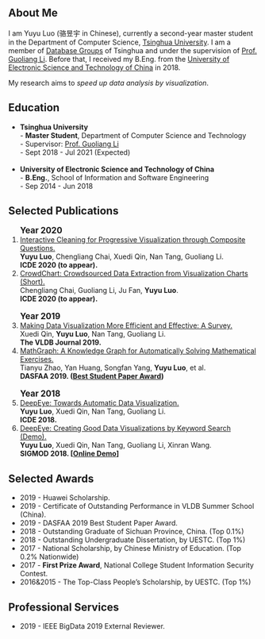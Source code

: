 ## About Me

I am Yuyu Luo (骆昱宇 in Chinese), currently a second-year master student in the Department of Computer Science, [Tsinghua University](https://www.tsinghua.edu.cn/). 
I am a member of [Database Groups](http://dbgroup.cs.tsinghua.edu.cn) of Tsinghua and under the supervision of [Prof. Guoliang Li](http://dbgroup.cs.tsinghua.edu.cn/ligl/).
Before that, I received my B.Eng. from the [University of Electronic Science and Technology of China](http://www.uestc.edu.cn/) in 2018.

My research aims to <i>speed up data analysis by visualization</i>.

## Education
  <ul>
    <li> 
      <b>Tsinghua University</b> <br>
       - <b>Master Student</b>, Department of Computer Science and Technology <br> 
       - Supervisor: 
       <a href="http://dbgroup.cs.tsinghua.edu.cn/ligl/" target="_blank">Prof. Guoliang Li</a>
       <br>
       - Sept 2018 - Jul 2021 (Expected)
    </li>
    <br>
    <li>
      <b>University of Electronic Science and Technology of China</b> <br>
      - <b>B.Eng.</b>, School of Information and Software Engineering 
        <br>
      - Sep 2014 - Jun 2018 
    </li>
  </ul>




## Selected Publications
<ol>
    <big><b>Year 2020 </b></big>
      <li>
        <a href="#" target="_blank">
          Interactive Cleaning for Progressive Visualization through Composite Questions.
        </a>
        <br>
        <b>Yuyu Luo</b>, Chengliang Chai, Xuedi Qin, Nan Tang, Guoliang Li. 
        <br>
        <b>ICDE 2020 (to appear).</b>
      </li> 
      <!--  -->
      <li>
        <a href="#" target="_blank">
          CrowdChart: Crowdsourced Data Extraction from Visualization Charts 
          (Short).
        </a>
        <br>
        Chengliang Chai, Guoliang Li, Ju Fan, <b>Yuyu Luo</b>.
        <br>
        <b>ICDE 2020 (to appear).</b>
      </li> 
      <!--  -->
      <br>
      <big> <b>Year 2019 </b> </big>
      <li>
        <a href="#" target="_blank">
          Making Data Visualization More Efficient and Effective: A Survey.
        </a>
        <br>
         Xuedi Qin, <b>Yuyu Luo</b>, Nan Tang, Guoliang Li.
        <br>
        <b>The VLDB Journal 2019.</b>
      </li> 
      <!--  -->
      <li>
        <a href="#" target="_blank">
          MathGraph: A Knowledge Graph for Automatically Solving Mathematical Exercises.
        </a>
        <br>
        Tianyu Zhao, Yan Huang, Songfan Yang, <b>Yuyu Luo</b>, et al.
        <br>
        <b>DASFAA 2019. (<U>Best Student Paper Award</U>)</b>
      </li> 
      <!--  -->
      <br>
      <big> <b>Year 2018 </b> </big>
  <!-- Yuyu Luo, Xueqi Qin, Nan Tang, Guoliang Li. DeepEye: Towards Automatic Data Visualization. ICDE 2018.  -->
      <li>
        <a href="http://dbgroup.cs.tsinghua.edu.cn/ligl/papers/icde18-deepeye.pdf" target="_blank">DeepEye: Towards Automatic Data Visualization.</a><br/>
        <b>Yuyu Luo</b>, Xuedi Qin, Nan Tang, Guoliang Li. 
        <br>
        <b>ICDE 2018.</b>
      </li> 
      <li>
        <a href="http://dbgroup.cs.tsinghua.edu.cn/ligl/papers/sigmod18-deepeye.pdf" target="_blank">DeepEye: Creating Good Data Visualizations by Keyword Search (Demo).</a><br/>
        <b>Yuyu Luo</b>, Xuedi Qin, Nan Tang, Guoliang Li, Xinran Wang. 
        <br>
        <b>SIGMOD 2018. [<a href="http://deepeye.tech">Online Demo</a>]</b>
      </li>    
  </ol>

## Selected Awards
<ul>
<li>2019 - Huawei Scholarship.</li>
<li>2019 - Certificate of Outstanding Performance in VLDB Summer School (China).</li>
<li>2019 - DASFAA 2019 Best Student Paper Award.</li>
<li>2018 - Outstanding Graduate of Sichuan Province, China. (Top 0.1%)</li>
<li>2018 - Outstanding Undergraduate Dissertation, by UESTC. (Top 1%)</li>
<li>2017 - National Scholarship, by Chinese Ministry of Education. (Top 0.2% Nationwide)</li>
<li>2017 - <b>First Prize Award</b>, National College Student Information Security Contest.</li>
<li>2016&2015 - The Top-Class People’s Scholarship, by UESTC. (Top 1%)</li>
<!-- <li>2015 - Top Class People’s Scholarship by UESTC (Top 1%)</li> -->
</ul>

## Professional Services
<ul>
<li>2019 - IEEE BigData 2019 External Reviewer.</li>
</ul>

